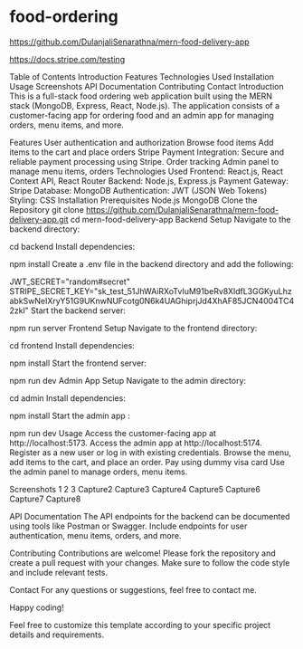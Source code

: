 # food-ordering

https://github.com/DulanjaliSenarathna/mern-food-delivery-app


https://docs.stripe.com/testing


Table of Contents
Introduction
Features
Technologies Used
Installation
Usage
Screenshots
API Documentation
Contributing
Contact
Introduction
This is a full-stack food ordering web application built using the MERN stack (MongoDB, Express, React, Node.js). The application consists of a customer-facing app for ordering food and an admin app for managing orders, menu items, and more.

Features
User authentication and authorization
Browse food items
Add items to the cart and place orders
Stripe Payment Integration: Secure and reliable payment processing using Stripe.
Order tracking
Admin panel to manage menu items, orders
Technologies Used
Frontend: React.js, React Context API, React Router
Backend: Node.js, Express.js
Payment Gateway: Stripe
Database: MongoDB
Authentication: JWT (JSON Web Tokens)
Styling: CSS
Installation
Prerequisites
Node.js
MongoDB
Clone the Repository
git clone https://github.com/DulanjaliSenarathna/mern-food-delivery-app.git
cd mern-food-delivery-app
Backend Setup
Navigate to the backend directory:

cd backend
Install dependencies:

npm install
Create a .env file in the backend directory and add the following:

JWT_SECRET="random#secret"
STRIPE_SECRET_KEY="sk_test_51JhWAiRXoTvIuM91beRv8XldfL3GGKyuLhzabkSwNeIXryY51G9UKnwNUFcotg0N6k4UAGhiprjJd4XhAF85JCN4004TC42zkl"
Start the backend server:

npm run server
Frontend Setup
Navigate to the frontend directory:

cd frontend
Install dependencies:

npm install
Start the frontend server:

npm run dev
Admin App Setup
Navigate to the admin directory:

cd admin
Install dependencies:

npm install
Start the admin app :

npm run dev
Usage
Access the customer-facing app at http://localhost:5173. Access the admin app at http://localhost:5174. Register as a new user or log in with existing credentials. Browse the menu, add items to the cart, and place an order. Pay using dummy visa card Use the admin panel to manage orders, menu items.

Screenshots
1 2 3 Capture2 Capture3 Capture4 Capture5 Capture6 Capture7 Capture8

API Documentation
The API endpoints for the backend can be documented using tools like Postman or Swagger. Include endpoints for user authentication, menu items, orders, and more.

Contributing
Contributions are welcome! Please fork the repository and create a pull request with your changes. Make sure to follow the code style and include relevant tests.

Contact
For any questions or suggestions, feel free to contact me.

Happy coding!

Feel free to customize this template according to your specific project details and requirements.
